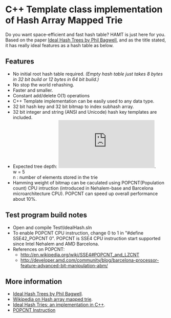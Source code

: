 C++ Template class implementation of Hash Array Mapped Trie
================================

Do you want space-efficient and fast hash table? HAMT is just here for you. Based on the paper [Ideal Hash Trees by Phil Bagwell](http://lampwww.epfl.ch/papers/idealhashtrees.pdf), and as the title stated, it has really ideal features as a hash table as below.

Features
-------------------------
 * No initial root hash table required.
   _(Empty hash table just takes 8 bytes in 32 bit build or 12 bytes in 64 bit build.)_
 * No stop the world rehashing.
 * Faster and smaller.
 * Constant add/delete O(1) operations
 * C++ Template implementation can be easily used to any data type.
 * 32 bit hash key and 32 bit bitmap to index subhash array.
 * 32 bit integer and string (ANSI and Unicode) hash key templates are included.
 * Expected tree depth: ![equation](http://latex.codecogs.com/gif.latex?O%28%5Clog_%7B2%5EW%7D%28n%29%29).  
     w = 5  
     n : number of elements stored in the trie
 * Hamming weight of bitmap can be caculated using POPCNT(Population count) CPU intruction (introduced in Nehalem-base and Barcelona microarchitecture CPU). POPCNT can speed up overall performance about 10%.

Test program build notes
-------------------------
 * Open and compile Test\IdealHash.sln
 * To enable POPCNT CPU instruction, change 0 to 1 in "#define SSE42_POPCNT 0". POPCNT is SSE4 CPU instruction start supported since Intel Nehalem and AMD Barcelona.
 * References on POPCNT:
    - http://en.wikipedia.org/wiki/SSE4#POPCNT_and_LZCNT
    - http://developer.amd.com/community/blog/barcelona-processor-feature-advanced-bit-manipulation-abm/

More information
-------------------------
 * [Ideal Hash Trees by Phil Bagwell](http://lampwww.epfl.ch/papers/idealhashtrees.pdf).
 * [Wikipedia on Hash array mapped trie](http://en.wikipedia.org/wiki/Hash_array_mapped_trie).
 * [Ideal Hash Tries: an implementation in C++](http://www.altdevblogaday.com/2011/03/22/ideal-hash-tries-an-implementation-in-c/).
 * [POPCNT Instruction](http://en.wikipedia.org/wiki/SSE4#POPCNT_and_LZCNT)

